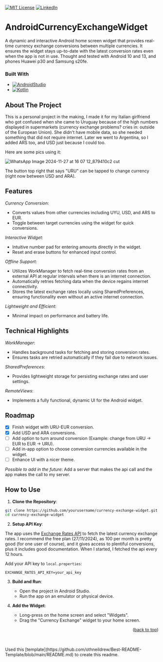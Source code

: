 <a id="readme-top"></a>
[![MIT License][license-shield]][license-url]
[![LinkedIn][linkedin-shield]][linkedin-url]

# AndroidCurrencyExchangeWidget

A dynamic and interactive Android home screen widget that provides real-time currency exchange conversions between multiple currencies. It ensures the widget stays up-to-date with the latest conversion rates even when the app is not in use. Thought and tested with Android 10 and 13, and phones Huawei p30 and Samsung s20fe.

### Built With
* [![AndroidStudio][AndroidStudio.com]][AndroidStudio-url]
* [![Kotlin][Kotlin.com]][Kotlin-url]

## About The Project
This is a personal project in the making, I made it for my Italian girlfriend who got confused when she came to Uruguay because of the high numbers displayed in supermarkets (currency exchange problems? cries in: outside of the European Union). She didn't have mobile data, so she needed something that did not require internet. Later we went to Argentina, so I added ARS too, and USD just because I could too.

Here are some pics using it:

![WhatsApp Image 2024-11-27 at 16 07 12_879410c2 cut](https://github.com/user-attachments/assets/91667dbc-88d4-421d-82a5-4542e06f2a90)

The button top right that says "URU" can be tapped to change currency (right now between USD and ARA). 

## Features
*Currency Conversion*:
* Converts values from other currencies including UYU, USD, and ARS to EUR.
* Toggle between target currencies using the widget for quick conversions.

*Interactive Widget*:
* Intuitive number pad for entering amounts directly in the widget.
* Reset and erase buttons for enhanced input control.

*Offline Support*:
* Utilizes WorkManager to fetch real-time conversion rates from an external API at regular intervals when there is an internet connection.
* Automatically retries fetching data when the device regains internet connectivity.
* Stores the latest exchange rates locally using SharedPreferences, ensuring functionality even without an active internet connection.

*Lightweight and Efficient*:
* Minimal impact on performance and battery life.

## Technical Highlights

*WorkManager*:
* Handles background tasks for fetching and storing conversion rates.
* Ensures tasks are retried automatically if they fail due to network issues.

*SharedPreferences*:
* Provides lightweight storage for persisting exchange rates and user settings.

*RemoteViews*:
* Implements a fully functional, dynamic UI for the Android widget.

## Roadmap
- [x] Finish widget with URU-EUR conversion.
- [x] Add USD and ARA conversions.
- [ ] Add option to turn around conversion (Example: change from URU -> EUR to EUR -> URU).
- [ ] Add in-app option to choose conversion currencies available in the widget.
- [ ] Enhance UI with a nicer theme.

*Possible to add in the future*:
Add a server that makes the api call and the app makes the call to my server.

## How to Use

1.  **Clone the Repository**:
    
```bash
git clone https://github.com/yourusername/currency-exchange-widget.git
cd currency-exchange-widget
```

2.  **Setup API Key**:

The app uses the [Exchange Rates API](https://exchangeratesapi.io/) to fetch the latest currency exchange rates. I recommend the free plan (27/11/2024), as 100 per month is pretty good (for one user of course), and it gives access to plentiful conversions, plus it includes good documentation. When I started, I fetched the api every 12 hours.
    
Add your API key to `local.properties`:

```        
EXCHANGE_RATES_API_KEY=your_api_key
```      
        
3.  **Build and Run**:
    -   Open the project in Android Studio.
    -   Run the app on an emulator or physical device.
      
4.  **Add the Widget**:
    -   Long-press on the home screen and select "Widgets".
    -   Drag the "Currency Exchange" widget to your home screen.


<p align="right">(<a href="#readme-top">back to top</a>)</p>
<br>
<br>
Used this [template](https://github.com/othneildrew/Best-README-Template/blob/main/README.md) to create this readme.

<!-- MARKDOWN LINKS & IMAGES -->
<!-- https://www.markdownguide.org/basic-syntax/#reference-style-links -->
[license-shield]: https://img.shields.io/github/license/othneildrew/Best-README-Template.svg?style=for-the-badge
[license-url]: https://github.com/GLandeira/AndroidCurrencyExchangeWidget/blob/develop/License.txt
[linkedin-shield]: https://img.shields.io/badge/-LinkedIn-black.svg?style=for-the-badge&logo=linkedin&colorB=555
[linkedin-url]: https://www.linkedin.com/in/gast%C3%B3n-landeira-garrone-90070b170/
[AndroidStudio.com]: https://img.shields.io/badge/Android%20Studio-3DDC84?style=flat&logo=AndroidStudio&logoColor=white
[AndroidStudio-url]: https://developer.android.com/studio
[Kotlin.com]: https://img.shields.io/badge/Kotlin-7F52FF?style=for-the-badge&logo=Kotlin&logoColor=white
[Kotlin-url]: https://developer.android.com/kotlin
